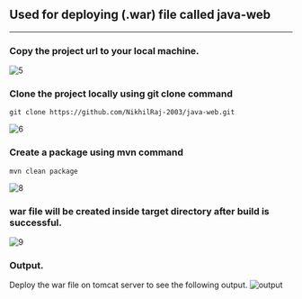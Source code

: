 ## Used for deploying (.war) file called java-web ##
----------------------------------------------------

###  Copy the project url to your local machine.
![5](https://github.com/user-attachments/assets/1b6681b2-d7ca-4b54-bd1f-82b5fb88ed55)

### Clone the project locally using git clone command 
```
git clone https://github.com/NikhilRaj-2003/java-web.git

```
![6](https://github.com/user-attachments/assets/70126de4-7174-40fe-a925-cf320473b71c)

### Create a package using mvn command 
```
mvn clean package 

``` 
![8](https://github.com/user-attachments/assets/80cdeac5-bd44-4bc3-8da2-afefb0abeca7)


### war file will be created inside target directory after build is successful.
![9](https://github.com/user-attachments/assets/a1baba26-bf8d-4003-a94f-434d4814589b)

### Output.
Deploy the war file on tomcat server to see the following output.
![output](https://github.com/user-attachments/assets/476f83f7-7aa7-45b9-97d7-3bb98eebdbe4)



